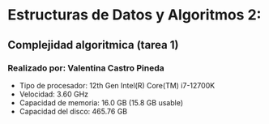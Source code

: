 # Estructuras de Datos y Algoritmos 2:
## Complejidad algoritmica (tarea 1)
### Realizado por: Valentina Castro Pineda
- Tipo de procesador: 12th Gen Intel(R) Core(TM) i7-12700K
- Velocidad: 3.60 GHz
- Capacidad de memoria: 16.0 GB (15.8 GB usable)
- Capacidad del disco: 465.76 GB
